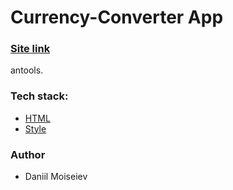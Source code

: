 # Currency-Converter App

### [Site link](https://dangerousblock.github.io/antools/)

antools.

### Tech stack:

- [HTML](https://github.com/DangerousBlock/antools/blob/main/index.html)
- [Style](https://github.com/DangerousBlock/antools/blob/main/style.css)


### Author

- Daniil Moiseiev
